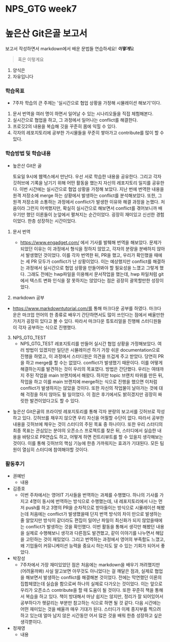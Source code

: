 # NPS_GTG week7

# 높은산 Git은골 보고서

보고서 작성하면서 markdown에서 배운 문법들 연습하세요! ***이렇게***요 

>  혹은 이렇게요
1. 양식은
2. 자유입니다

### 학습목표

- 7주차 학습의 큰 주제는 '실시간으로 협업 상황을 가정해 시뮬레이션 해보기'이다.

1. 문서 번역을 여러 명이 하면서 일어날 수 있는 시나리오들을 직접 체험해본다.
2. 실시간으로 협업을 하고, 그 과정에서 일어나는 conflict를 해결한다.
3. 프로깃2의 내용을 복습해 깃을 꾸준히 몸에 익힐 수 있다.
4. 각자의 레포지토리에 공부한 가시물들을 꾸준히 쌓아가고 contribute를 많이 할 수 있다.

### 학습방법 및 학습내용

- 높은산 Git은 골  

  토요일 9시에 웹엑스에서 만난다. 우선 서로 학습한 내용을 공유한다. 그리고 각자 깃허브에 기록을 남기기 위해 어떤 활동을 했는지 자신의 레포지토리 일지를 공유한다. 이번 시간에는 실시간으로 협업 상황을 가정해 보았다. 지난 번에 번역한 내용을 원격 저장소에 merge 하는 상황에서 발생하는 conflict를 분석해보았다. 또한, 그 원격 저장소와 소통하는 과정에서 conflict가 발생한 이유와 해결 과정을 논했다. 처음이라 그런지 어색했지만, 확실히 실시간으로 해보면서 conflict를 겪어보니까 배우기만 했던 이론들이 눈앞에서 펼쳐지는 순간이었다. 굉장히 재미있고 신선한 경험이었다. 한층 성장하는 시간이었다.

1. 문서 번역
   * https://www.engadget.com/ 에서 기사를 발췌해 번역을 해보았다. 문제가 되었던 이유는 이 과정에서 형식을 정하지 않았고, 각자의 분량을 분배하지 않아서 발생했던 것이었다. 이를 각자 번역한 뒤, PR을 했고, 우리가 확인했을 때에는 세 PR 모두가 conflict가 난 상황이었다. 이는 예상했지만 conflict를 해결하는 과정에서 실시간으로 협업 상황을 만들어봐야 할 필요성을 느꼈고 그렇게 했다. 그래도 전에는 hwp파일을 이용해서 문서작업을 했는데, hwp 파일처럼 git에서 텍스트 변화 인식을 잘 못하지는 않았다는 점은 굉장히 괄목할만한 성장이었다. 

2.  markdown 공부
   * https://www.markdowntutorial.com/를 통해 마크다운 공부를 하였다. 마크다운은 마크업 언어의 한 종류로 배우기 간단하면서도 많이 쓰인다는 점에서 배울만한 가치가 굉장히 있다고 볼 수 있다. 따라서 마크다운 튜토리얼을 진행해 스터디원들이 각자 공부하는 식으로 진행했다.

3. NPS_GTG_TEST 
   * NPS_GTG_TEST 레포지토리를 만들어 실시간 협업 상황을 가정해보았다. 여러 방법이 있겠지만 일단은 시뮬레이션 하기 가장 쉬운 documentation으로 진행을 하였고, 이 과정에서 스터디원은 의견을 뜨겁게 주고 받았다. 당연히 PR을 하고 merge를 할 수는 없었다. conflict가 발생했기 때문이다. 이를 어떻게 해결하는지를 발견하는 것이 우리의 목표였다. 방법은 간단했다. 우리는 여태까지 주된 작업을 main 브랜치에서 해왔다. 하지만 topic 브랜치 따위를 만든 뒤, 작업을 하고 이를 main 브랜치에 merge하는 식으로 진행을 했으면 이처럼 conflict가 발생하지는 않았을 것이다. 또한 자신의 작업물이 날아가는 것에 대해 걱정을 하지 않아도 될 일이었다. 이 점은 후기에서도 밝히겠지만 굉장히 짜릿한 발견이었다고도 할 수 있다.

* 높은산 Git은골의 프라이빗 레포지토리를 통해 각자 분량의 보고서를 깃허브로 작성하고 있다. 깃허브를 채우지 않으면 우리 자신을 어필할 수단이 없다. 따라서 공부한 내용을 깃허브에 채우는 것이 스터디의 주된 목표 중 하나이다. 또한 우리 스터디의 최종 목표는 관심있는 분야의 오픈소스 프로젝트를 찾은 뒤, 스터디에서 실습한 내용을 바탕으로 PR연습도 하고, 어떻게 하면 컨트리뷰트를 할 수 있을지 생각해보는 것이다. 이를 통해 깃허브의 핵심 기능에 한층 가까워지는 효과가 기대된다. 모든 팀원이 열심히 스터디에 참여해야할 것이다.

### 활동후기

* 권예빈
  * 내용
* 김종호
  * 이번 주차에서는 영어IT 기사들을 번역하는 과제를 수행했다. 하나의 기사를 가지고 4명이 동시에 번역하는 방식으로 수행했는데, 내 레포지토리에서 나는 먼저 push를 하고 3명의 PR을 순차적으로 받아들이는 방식으로 시뮬레이션 해봤는데 처음에는 conflict가 발생했을때 단지 번역 방식의 차이 만으로 발생하는 줄 알았지만 방식이 같더라도 편집이 일어난 파일이 최신화가 되지 않았을때에는 conflict가 발생하는 것을 확인했다. 이번 활동을 통해서 생각만 해봤던 내용을 실제로 수행해보니 생각과 다른점도 발견했고, 같이 이야기를 나누면서 해답을 고민하는 것이 재밌었다. 그리고 번역하는 과정에서 영어의 부족함도 느꼈고, 왜 기업들이 커뮤니케이션 능력을 중요시 하는지도 알 수 있는 기회가 되어서 좋았다.
* 박장성
  * 7주차에서 가장 재미있었던 점은 처음에는 markdown을 배우기 꺼려했지만 (어려울까봐) 사실 알고보면 아무것도 아니었다는 걸 꺠달은 점과, 실제로 협업을 해보면서 발생하는 conflict를 해결해본 것이었다. 전에는 막연했던 이론의 집합체였는데 실습을 함으로써  하나의 실체로 다가오는 것이었다. 이는 앞으로 우리가 오픈소스 contribute을 할 때 도움이 될 것이다. 또한 꾸준히 책을 통해서 복습을 하고 있다. 책이 방대해서 마냥 쉽지는 않지만, 정리가 잘 되어있어서 공부하다가 헷갈리는 부분만 참고하는 식으로 하면 될 것 같다. 다음 시간에는 어떤 재미있는 것을 배울까 매우 기대가 된다. 스터디가 이제 종지부를 찍으려 하고 있는데 얼마 남지 않은 시간동안 어서 많은 것을 배워 한층 성장하고 싶은 생각뿐이다. 
* 정재영
  * 내용 
